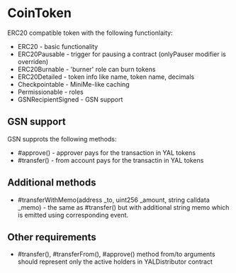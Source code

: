 # CoinToken

ERC20 compatible token with the following functionlaity:

* ERC20 - basic functionality
* ERC20Pausable - trigger for pausing a contract (onlyPauser modifier is overriden)
* ERC20Burnable - 'burner' role can burn tokens
* ERC20Detailed - token info like name, token name, decimals
* Checkpointable - MiniMe-like caching
* Permissionable - roles
* GSNRecipientSigned - GSN support


## GSN support

GSN supprots the following methods:
* #approve() - approver pays for the transaction in YAL tokens
* #transfer() - from account pays for the transactin in YAL tokens

## Additional methods

* #transferWithMemo(address _to, uint256 _amount, string calldata _memo) - the same as #transfer() but with
additional string memo which is emitted using corresponding event.

## Other requirements

* #transfer(), #transferFrom(), #approve() method from/to arguments should represent only the active holders in YALDistributor contract
